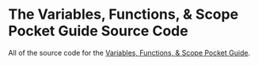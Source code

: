 # The Variables, Functions, & Scope Pocket Guide Source Code
All of the source code for the [Variables, Functions, & Scope Pocket Guide](https://vanillajsguides.com).